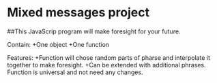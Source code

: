 # Mixed messages project
##This JavaScrip program will make foresight for your future.

Contain:
+One object
+One function

Features:
+Function will chose random parts of pharse and interpolate it together to make foresight.
+Can be extended with additional phrases. Function is universal and not need any changes.
